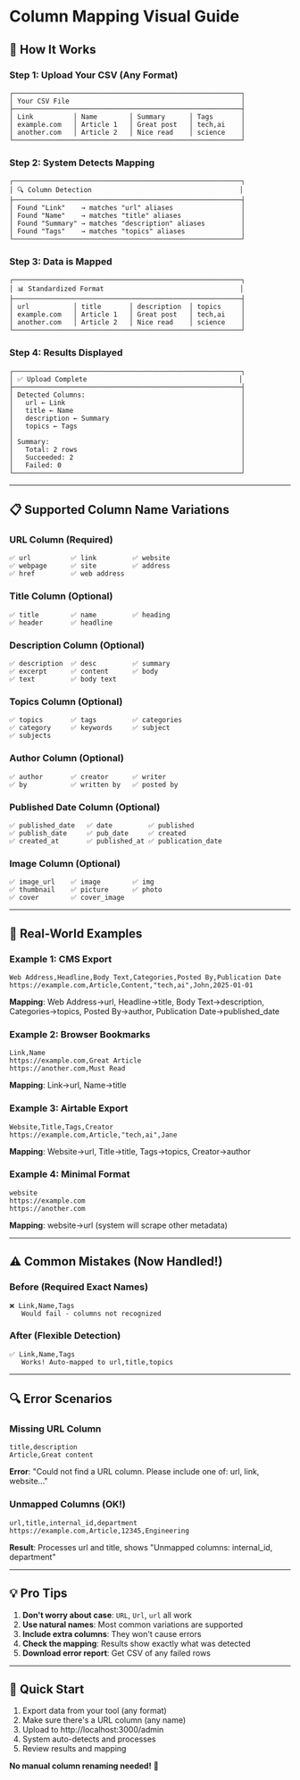# Column Mapping Visual Guide

## 🎯 How It Works

### Step 1: Upload Your CSV (Any Format)
```
┌─────────────────────────────────────────────────────────┐
│ Your CSV File                                           │
├─────────────────────────────────────────────────────────┤
│ Link          │ Name        │ Summary      │ Tags       │
│ example.com   │ Article 1   │ Great post   │ tech,ai    │
│ another.com   │ Article 2   │ Nice read    │ science    │
└─────────────────────────────────────────────────────────┘
```

### Step 2: System Detects Mapping
```
┌─────────────────────────────────────────────────────────┐
│ 🔍 Column Detection                                     │
├─────────────────────────────────────────────────────────┤
│ Found "Link"    → matches "url" aliases                 │
│ Found "Name"    → matches "title" aliases               │
│ Found "Summary" → matches "description" aliases         │
│ Found "Tags"    → matches "topics" aliases              │
└─────────────────────────────────────────────────────────┘
```

### Step 3: Data is Mapped
```
┌─────────────────────────────────────────────────────────┐
│ 📊 Standardized Format                                  │
├─────────────────────────────────────────────────────────┤
│ url           │ title       │ description  │ topics     │
│ example.com   │ Article 1   │ Great post   │ tech,ai    │
│ another.com   │ Article 2   │ Nice read    │ science    │
└─────────────────────────────────────────────────────────┘
```

### Step 4: Results Displayed
```
┌─────────────────────────────────────────────────────────┐
│ ✅ Upload Complete                                      │
├─────────────────────────────────────────────────────────┤
│ Detected Columns:                                       │
│   url ← Link                                            │
│   title ← Name                                          │
│   description ← Summary                                 │
│   topics ← Tags                                         │
│                                                         │
│ Summary:                                                │
│   Total: 2 rows                                         │
│   Succeeded: 2                                          │
│   Failed: 0                                             │
└─────────────────────────────────────────────────────────┘
```

---

## 📋 Supported Column Name Variations

### URL Column (Required)
```
✅ url          ✅ link         ✅ website
✅ webpage      ✅ site         ✅ address
✅ href         ✅ web address
```

### Title Column (Optional)
```
✅ title        ✅ name         ✅ heading
✅ header       ✅ headline
```

### Description Column (Optional)
```
✅ description  ✅ desc         ✅ summary
✅ excerpt      ✅ content      ✅ body
✅ text         ✅ body text
```

### Topics Column (Optional)
```
✅ topics       ✅ tags         ✅ categories
✅ category     ✅ keywords     ✅ subject
✅ subjects
```

### Author Column (Optional)
```
✅ author       ✅ creator      ✅ writer
✅ by           ✅ written by   ✅ posted by
```

### Published Date Column (Optional)
```
✅ published_date   ✅ date         ✅ published
✅ publish_date     ✅ pub_date     ✅ created
✅ created_at       ✅ published_at ✅ publication_date
```

### Image Column (Optional)
```
✅ image_url    ✅ image        ✅ img
✅ thumbnail    ✅ picture      ✅ photo
✅ cover        ✅ cover_image
```

---

## 🎨 Real-World Examples

### Example 1: CMS Export
```csv
Web Address,Headline,Body Text,Categories,Posted By,Publication Date
https://example.com,Article,Content,"tech,ai",John,2025-01-01
```
**Mapping**: Web Address→url, Headline→title, Body Text→description, Categories→topics, Posted By→author, Publication Date→published_date

### Example 2: Browser Bookmarks
```csv
Link,Name
https://example.com,Great Article
https://another.com,Must Read
```
**Mapping**: Link→url, Name→title

### Example 3: Airtable Export
```csv
Website,Title,Tags,Creator
https://example.com,Article,"tech,ai",Jane
```
**Mapping**: Website→url, Title→title, Tags→topics, Creator→author

### Example 4: Minimal Format
```csv
website
https://example.com
https://another.com
```
**Mapping**: website→url (system will scrape other metadata)

---

## ⚠️ Common Mistakes (Now Handled!)

### Before (Required Exact Names)
```csv
❌ Link,Name,Tags
   Would fail - columns not recognized
```

### After (Flexible Detection)
```csv
✅ Link,Name,Tags
   Works! Auto-mapped to url,title,topics
```

---

## 🔍 Error Scenarios

### Missing URL Column
```csv
title,description
Article,Great content
```
**Error**: "Could not find a URL column. Please include one of: url, link, website..."

### Unmapped Columns (OK!)
```csv
url,title,internal_id,department
https://example.com,Article,12345,Engineering
```
**Result**: Processes url and title, shows "Unmapped columns: internal_id, department"

---

## 💡 Pro Tips

1. **Don't worry about case**: `URL`, `Url`, `url` all work
2. **Use natural names**: Most common variations are supported
3. **Include extra columns**: They won't cause errors
4. **Check the mapping**: Results show exactly what was detected
5. **Download error report**: Get CSV of any failed rows

---

## 🎯 Quick Start

1. Export data from your tool (any format)
2. Make sure there's a URL column (any name)
3. Upload to http://localhost:3000/admin
4. System auto-detects and processes
5. Review results and mapping

**No manual column renaming needed!** 🎉
